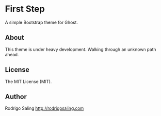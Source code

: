 # First Step
A simple Bootstrap theme for Ghost.

## About
This theme is under heavy development. Walking through an unknown path ahead.


## License
The MIT License (MIT).

## Author
Rodrigo Saling
http://rodrigosaling.com